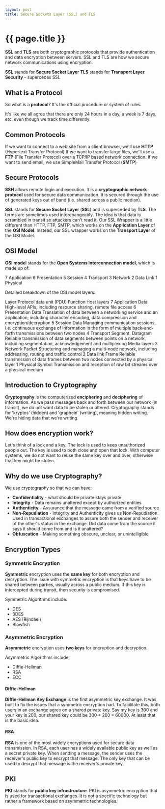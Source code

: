 ```yaml
---
layout: post
title: Secure Sockets Layer (SSL) and TLS
---
```



# {{ page.title }}

__SSL__ and __TLS__ are both cryptographic protocols that provide authentication and data encryption between
servers. SSL and TLS are how we secure network communications using encryption.

__SSL__ stands for __Secure Socket Layer__
__TLS__ stands for __Transport Layer Security__ - supercedes SSL

## What is a Protocol

So what is a __protocol__? It's the official procedure or system of rules.

It's like we all agree that there are only 24 hours in a day, a week is 7 days, etc. even though we track
time differently.

## Common Protocols

If we want to connect to a web site from a client browser, we'll use __HTTP__ (Hypertext Transfer Protocol)
If we want to transfer large files, we'll use a __FTP__ (File Transfer Protocol) over a TCP/IP based network connection.
If we want to send email, we use SimpleMail Transfer Protocol (__SMTP__)

## Secure Protocols

__SSH__ allows remote login and execution. It is a __cryptographic network protocol__ used for secure data communication.
It is secured through the use of generated keys out of band (i.e. shared across a public median).

__SSL__ stands for __Secure Socket Layer__ (__SSL__) and is superceded by __TLS__. The terms are sometimes used
interchangeably. The idea is that data is scrambled in transit so attackers can't read it. Our SSL Wrapper is
a little different than HTTP, FTP, SMTP, which works on the __Application Layer__ of the __OSI Model__.
Instead, our SSL wrapper works on the __Transport Layer__ of the OSI Model.

## OSI Model

__OSI model__ stands for the __Open Systems Interconnection model__, which is made up of:

7 Application
6 Presentation
5 Session
4 Transport
3 Network
2 Data Link
1 Physical

Detailed breakdown of the OSI model layers:

Layer                               Protocol data unit (PDU)    Function
Host layers     7    Application    Data                        High-level APIs, including resource sharing, remote file access
                6    Presentation   Data                        Translation of data between a networking service and an application; including character encoding, data compression and encryption/decryption
                5    Session        Data                        Managing communication sessions, i.e. continuous exchange of information in the form of multiple back-and-forth transmissions between two nodes
                4    Transport      Segment, Datagram           Reliable transmission of data segments between points on a network, including segmentation, acknowledgement and multiplexing
Media layers    3    Network        Packet                      Structuring and managing a multi-node network, including addressing, routing and traffic control
                2    Data link      Frame                       Reliable transmission of data frames between two nodes connected by a physical layer
                1    Physical       Symbol                      Transmission and reception of raw bit streams over a physical medium

## Introduction to Cryptography

__Cryptography__ is the computerized __enciphering__ and __deciphering__ of information.
As we pass messages back and forth between our network (in transit), we do not want data to be stolen or altered.
Cryptography stands for 'kryptos' (hidden) and 'graphein' (writing), meaning hidden writing. We're hiding data
that we're writing.

## How does encryption work?

Let's think of a lock and a key. The lock is used to keep unauthorized people out.
The key is used to both close and open that lock. With computer systems, we do not want to reuse the
same key over and over, otherwise that key might be stolen.

## Why do we use Cryptography?

We use cryptography so that we can have:

* __Confidentiality__ - what should be private stays private
* __Integrity__ - Data remains unaltered except by authorized entities
* __Authenticity__ - Assurance that the message came from a verified source
* __Non-Repudiation__ - Integrity and Authenticity gives us Non-Repudiation. Used in transactional exchanges to
  assure both the sender and receiver of the other's status in the exchange. Did data come from the source it says
  it should come from and is it unaltered?
* __Obfuscation__ - Making something obscure, unclear, or unintelligible

## Encryption Types

### Symmetric Encryption

__Symmetric__ encryption uses the __same key__ for both encryption and decryption. The issue with symmetric
encryption is that keys have to be shared between parties, usually across a public medium. If this key is
intercepted during transit, then security is compromised.

Symmetric Algorithms include:

* DES
* 3DES
* AES (Rijndael)
* Blowfish

### Asymmetric Encryption

__Asymmetric__ encryption uses __two keys__ for encryption and decryption.

Asymmetric Algorithms include:

* Diffie-Hellman
* RSA
* ECC

#### Diffie-Hellman

__Diffie-Hellman Key Exchange__ is the first asymmetric key exchange. It was built to fix the issues that
a symmetric encryption had. To facilitate this, both users in an exchange agree on a shared private key.
Say my key is 300 and your key is 200, our shared key could be 300 * 200 = 60000. At least that is the basic idea.

#### RSA

__RSA__ is one of the most widely encryptions used for secure data transmission.
In RSA, each user has a widely available public key as well as a secret private key.
When sending a message, the sender uses the receiver's public key to encrypt that message.
The only key that can be used to decrypt that message is the receiver's private key.

## PKI

__PKI__ stands for __public key infrastructure__. PKI is asymmetric encryption that is used for
transactional exchanges. It is not a specific technology but rather a framework based on
asymmetric technologies.
